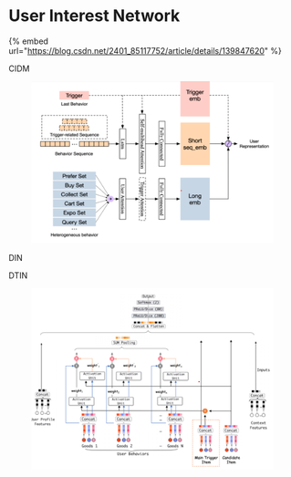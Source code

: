 # User Interest Network

{% embed url="https://blog.csdn.net/2401_85117752/article/details/139847620" %}

CIDM

<figure><img src="../.gitbook/assets/image (2).png" alt=""><figcaption></figcaption></figure>

DIN



DTIN

<figure><img src="../.gitbook/assets/image (3).png" alt=""><figcaption></figcaption></figure>

